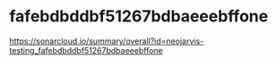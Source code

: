 # fafebdbddbf51267bdbaeeebffone
https://sonarcloud.io/summary/overall?id=neojarvis-testing_fafebdbddbf51267bdbaeeebffone
